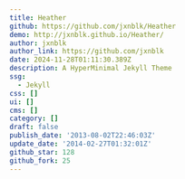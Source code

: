 ```yaml
---
title: Heather
github: https://github.com/jxnblk/Heather
demo: http://jxnblk.github.io/Heather/
author: jxnblk
author_link: https://github.com/jxnblk
date: 2024-11-28T01:11:30.389Z
description: A HyperMinimal Jekyll Theme
ssg:
  - Jekyll
css: []
ui: []
cms: []
category: []
draft: false
publish_date: '2013-08-02T22:46:03Z'
update_date: '2014-02-27T01:32:01Z'
github_star: 128
github_fork: 25
---
```

